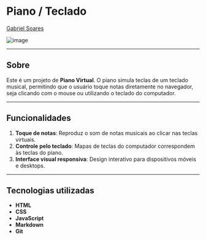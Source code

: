 # Piano / Teclado

[Gabriel Soares](https://www.linkedin.com/in/gabriel-soares-3098782b0/)

![image](https://github.com/user-attachments/assets/fdcc6aac-e410-4edf-a442-050dc25ac600)

---

## Sobre
Este é um projeto de **Piano Virtual**. O piano simula teclas de um teclado musical, permitindo que o usuário toque notas diretamente no navegador, seja clicando com o mouse ou utilizando o teclado do computador.

---

## Funcionalidades
1. **Toque de notas**: Reproduz o som de notas musicais ao clicar nas teclas virtuais.
2. **Controle pelo teclado**: Mapas de teclas do computador correspondem às teclas do piano.
3. **Interface visual responsiva**: Design interativo para dispositivos móveis e desktops.

---

## Tecnologias utilizadas
- **HTML**
- **CSS**
- **JavaScript**
- **Markdown**
- **Git**
